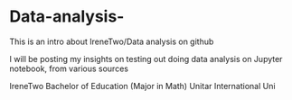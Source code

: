 # Data-analysis-
This is an intro about IreneTwo/Data analysis on github

I will be posting my insights on testing out doing data analysis on Jupyter notebook, from various sources

IreneTwo
Bachelor of Education (Major in Math)
Unitar International Uni
